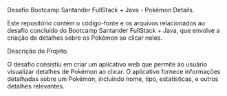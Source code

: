 Desafio Bootcamp Santander FullStack + Java - Pokémon Details.

Este repositório contém o código-fonte e os arquivos relacionados ao desafio concluído do Bootcamp Santander FullStack + Java, que envolve a criação de detalhes sobre os Pokémon ao clicar neles.

Descrição do Projeto.

O desafio consistiu em criar um aplicativo web que permite ao usuário visualizar detalhes de Pokémon ao clicar. O aplicativo fornece informações detalhadas sobre um Pokémon, incluindo nome, tipo, estatísticas, e outros detalhes relevantes.

